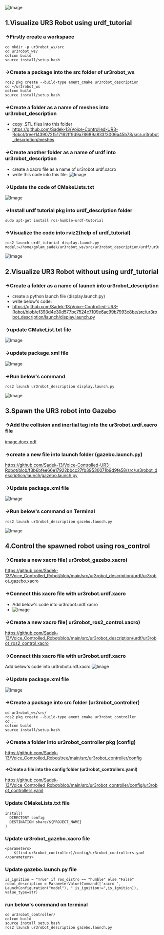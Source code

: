 ![Image](https://github.com/user-attachments/assets/a588d502-85e6-4b17-9324-7c2810708557)

## 1.Visualize UR3 Robot using urdf_tutorial
### →Firstly create a workspace
```
cd mkdir -p ur3robot_ws/src 
cd ur3robot_ws/ 
colcon build 
source install/setup.bash
```
### →Create a package into the src folder of ur3robot_ws
```
ros2 pkg create --build-type ament_cmake ur3robot_description
cd ~/ur3robot_ws
colcon build
source install/setup.bash
```
### →Create a folder as a name of meshes into ur3robot_description
- copy .STL files into this folder
- https://github.com/Sadek-13/Voice-Controlled-UR3-Robot/tree/1439072f517162ff9d9a78689a833f3006a45b78/src/ur3robot_description/meshes

### →Create another folder as a name of urdf into ur3robot_description
- create a xacro file as a name of ur3robot.urdf.xacro
- write this code into this file:
![Image](https://github.com/user-attachments/assets/5dc85cb4-9d97-4d28-b551-7b16c4d5a061)

### →Update the code of CMakeLists.txt 
![Image](https://github.com/user-attachments/assets/d7103764-cfab-4f49-a653-865fb6598a61)

### →Install urdf tutorial pkg into urdf_description folder
`sudo apt-get install ros-humble-urdf-tutorial`
  
### →Visualize the code into rviz2(help of urdf_tutorial)
```
ros2 launch urdf_tutorial display.launch.py model:=/home/golam_sadek/ur3robot_ws/src/ur3robot_description/urdf/ur3robot.urdf.xacro
```
![Image](https://github.com/user-attachments/assets/e8f7961e-b7c4-43b1-9e52-edd6684720e7)

## 2.Visualize UR3 Robot without using urdf_tutorial
### →Create a folder as a name of launch into ur3robot_description
- create a python launch file (display.launch.py)
- write below's code:
- https://github.com/Sadek-13/Voice-Controlled-UR3-Robot/blob/ef393d4e30d577bc7524c7109e6ac99b7993c8be/src/ur3robot_description/launch/display.launch.py
  
### →update CMakeList.txt file
![Image](https://github.com/user-attachments/assets/0eeaf19e-9541-478c-9ff6-f8fed87ad06c)

### →update package.xml file
![Image](https://github.com/user-attachments/assets/148a51c9-5f62-4078-a11e-7cf5886e69e9)

### →Run below's command
`ros2 launch ur3robot_description display.launch.py`

![Image](https://github.com/user-attachments/assets/e8f7961e-b7c4-43b1-9e52-edd6684720e7)

## 3.Spawn the UR3 robot into Gazebo
### →Add the collision and inertial tag into the ur3robot.urdf.xacro file
[image.docx.pdf](https://github.com/user-attachments/files/19685258/image.docx.pdf)

### →create a new file into launch folder (gazebo.launch.py)
https://github.com/Sadek-13/Voice-Controlled-UR3-Robot/blob/f3b6bfee66e17922bbcc27fb39530071b9d9fe58/src/ur3robot_description/launch/gazebo.launch.py

### →Update package.xml file
![Image](https://github.com/user-attachments/assets/a42b358c-e7f6-4cc7-9d16-8ff808923b91)

### →Run below's command on Terminal
`ros2 launch ur3robot_description gazebo.launch.py `

![Image](https://github.com/user-attachments/assets/c645bcf9-f25d-4f9a-97f9-4b0e1c63ad2c)

## 4.Control the spawned robot using ros_control
### →Create a new xacro file( ur3robot_gazebo.xacro)
https://github.com/Sadek-13/Voice_Controlled_Robot/blob/main/src/ur3robot_description/urdf/ur3robot_gazebo.xacro
### →Connect this xacro file with ur3robot.urdf.xacro
- Add below's code into ur3robot.urdf.xacro
- ![Image](https://github.com/user-attachments/assets/987e5854-9b3d-4348-9784-ed6b5134eb60)

### →Create a new xacro file( ur3robot_ros2_control.xacro)
https://github.com/Sadek-13/Voice_Controlled_Robot/blob/main/src/ur3robot_description/urdf/ur3robot_ros2_control.xacro
### →Connect this xacro file with ur3robot.urdf.xacro
Add below's code into ur3robot.urdf.xacro
![Image](https://github.com/user-attachments/assets/02427cb3-8831-4a7f-bf12-5f3999d15571)

### →Update package.xml file
![Image](https://github.com/user-attachments/assets/1f9a35e9-574f-4f7b-93be-a40f8f6b5ca1)

### →Create a package into src folder (ur3robot_controller)
```
cd ur3robot_ws/src/
ros2 pkg create --build-type ament_cmake ur3robot_controller
cd ..
colcon build
source install/setup.bash
```
### →Create a folder into ur3robot_controller pkg (config)
https://github.com/Sadek-13/Voice_Controlled_Robot/tree/main/src/ur3robot_controller/config
#### →Create a file into the config folder (ur3robot_controllers.yaml)
https://github.com/Sadek-13/Voice_Controlled_Robot/blob/main/src/ur3robot_controller/config/ur3robot_controllers.yaml
### Update CMakeLists.txt file
```
install(
  DIRECTORY config
  DESTINATION share/${PROJECT_NAME}
)
```
### Update ur3robot_gazebo.xacro file
```
<parameters>
    $(find ur3robot_controller)/config/ur3robot_controllers.yaml
</parameters>
```
### Update gazebo.launch.py file
```
is_ignition = "True" if ros_distro == "humble" else "False"
robot_description = ParameterValue(Command(['xacro ', LaunchConfiguration("model"), " is_ignition:=",is_ignition]), value_type=str)
```
### run below's command on terminal
```
cd ur3robot_controller/
colcon build
source install setup.bash
ros2 launch ur3robot_description gazebo.launch.py
```





